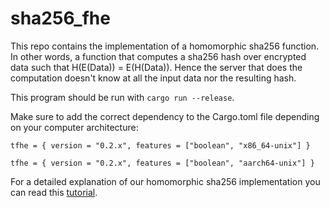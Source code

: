 # sha256_fhe

This repo contains the implementation of a homomorphic sha256 function. In other words, a function that computes a sha256 hash over encrypted data such that H(E(Data)) = E(H(Data)). Hence the server that does the computation doesn't know at all the input data nor the resulting hash.

This program should be run with ```cargo run --release```.

Make sure to add the correct dependency to the Cargo.toml file depending on your computer architecture:
```
tfhe = { version = "0.2.x", features = ["boolean", "x86_64-unix"] }
```
```
tfhe = { version = "0.2.x", features = ["boolean", "aarch64-unix"] }
```
For a detailed explanation of our homomorphic sha256 implementation you can read this [tutorial](https://github.com/JoseSK999/sha256_fhe/blob/main/tutorial.md).
